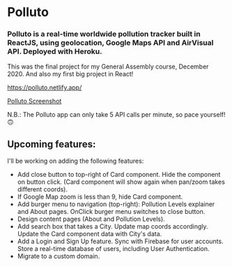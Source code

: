 # Polluto

### Polluto is a real-time worldwide pollution tracker built in ReactJS, using geolocation, Google Maps API and AirVisual API. Deployed with Heroku.

This was the final project for my General Assembly course, December 2020. And also my first big project in React!

https://polluto.netlify.app/

[Polluto Screenshot](https://raw.githubusercontent.com/ritaxcorreia/polluto/main/public/screenshot2.png)

N.B.: The Polluto app can only take 5 API calls per minute, so pace yourself! 🙃

## Upcoming features:

I'll be working on adding the following features:

- Add close button to top-right of Card component. Hide the component on button click. (Card component will show again when pan/zoom takes different coords).
- If Google Map zoom is less than 9, hide Card component.
- Add burger menu to navigation (top-right): Pollution Levels explainer and About pages. OnClick burger menu switches to close button.
- Design content pages (About and Pollution Levels). 
- Add search box that takes a City. Update map coords accordingly. Update the Card component data with City's data.
- Add a Login and Sign Up feature. Sync with Firebase for user accounts. Store a real-time database of users, including User Authentication.
- Migrate to a custom domain.
